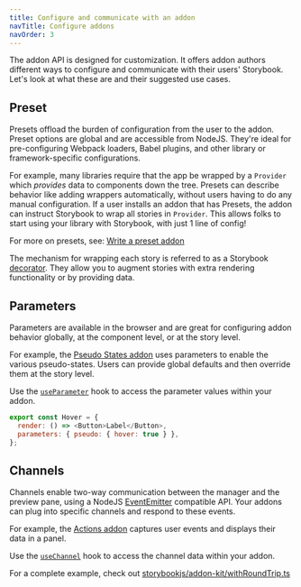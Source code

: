 ```yaml
---
title: Configure and communicate with an addon
navTitle: Configure addons
navOrder: 3
---
```


The addon API is designed for customization. It offers addon authors different ways to configure and communicate with their users' Storybook. Let's look at what these are and their suggested use cases.

## Preset

Presets offload the burden of configuration from the user to the addon. Preset options are global and are accessible from NodeJS. They're ideal for pre-configuring Webpack loaders, Babel plugins, and other library or framework-specific configurations.

For example, many libraries require that the app be wrapped by a `Provider` which _provides_ data to components down the tree. Presets can describe behavior like adding wrappers automatically, without users having to do any manual configuration. If a user installs an addon that has Presets, the addon can instruct Storybook to wrap all stories in `Provider`. This allows folks to start using your library with Storybook, with just 1 line of config!

For more on presets, see: [Write a preset addon](./writing-presets.md)

The mechanism for wrapping each story is referred to as a Storybook [decorator](../02-writing-stories/decorators.md). They allow you to augment stories with extra rendering functionality or by providing data.

## Parameters

Parameters are available in the browser and are great for configuring addon behavior globally, at the component level, or at the story level.

For example, the [Pseudo States addon](https://storybook.js.org/addons/storybook-addon-pseudo-states) uses parameters to enable the various pseudo-states. Users can provide global defaults and then override them at the story level.

Use the [`useParameter`](./addons-api.md#useparameter) hook to access the parameter values within your addon.

```js
export const Hover = {
  render: () => <Button>Label</Button>,
  parameters: { pseudo: { hover: true } },
};
```

## Channels

Channels enable two-way communication between the manager and the preview pane, using a NodeJS [EventEmitter](https://nodejs.org/api/events.html) compatible API. Your addons can plug into specific channels and respond to these events.

For example, the [Actions addon](https://storybook.js.org/addons/@storybook/addon-actions) captures user events and displays their data in a panel.

Use the [`useChannel`](./addons-api.md#usechannel) hook to access the channel data within your addon.

For a complete example, check out [storybookjs/addon-kit/withRoundTrip.ts](https://github.com/storybookjs/addon-kit/blob/main/src/withRoundTrip.ts)
